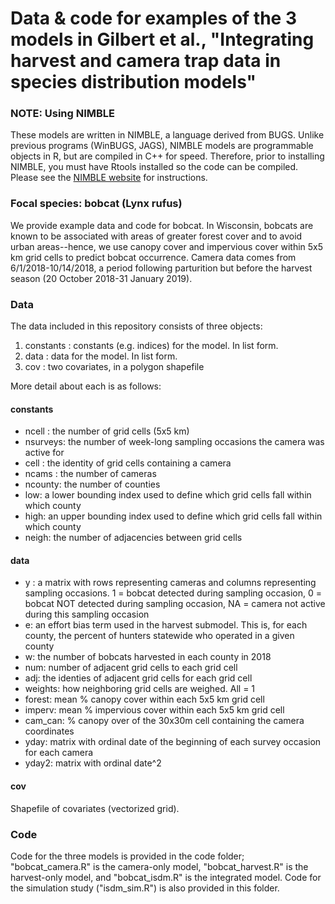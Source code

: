 # Data & code for examples of the 3 models in Gilbert et al., "Integrating harvest and camera trap data in species distribution models"

### NOTE: Using NIMBLE

These models are written in NIMBLE, a language derived from BUGS. Unlike previous programs (WinBUGS, JAGS), NIMBLE models are programmable objects in R, but are compiled in C++ for speed. Therefore, prior to installing NIMBLE, you must have Rtools installed so the code can be compiled. Please see the [NIMBLE website](https://r-nimble.org/download) for instructions.

### Focal species: bobcat (Lynx rufus)

We provide example data and code for bobcat. In Wisconsin, bobcats are known to be associated with areas of greater forest cover and to avoid urban areas--hence, we use canopy cover and impervious cover within 5x5 km grid cells to predict bobcat occurrence. Camera data comes from 6/1/2018-10/14/2018, a period following parturition but before the harvest season (20 October 2018-31 January 2019).

### Data

The data included in this repository consists of three objects:

1. constants : constants (e.g. indices) for the model. In list form.
2. data : data for the model. In list form.
3. cov : two covariates, in a polygon shapefile

More detail about each is as follows:

#### constants

* ncell : the number of grid cells (5x5 km)
* nsurveys: the number of week-long sampling occasions the camera was active for
* cell : the identity of grid cells containing a camera
* ncams : the number of cameras
* ncounty: the number of counties
* low: a lower bounding index used to define which grid cells fall within which county
* high: an upper bounding index used to define which grid cells fall within which county
* neigh: the number of adjacencies between grid cells 

#### data

* y : a matrix with rows representing cameras and columns representing sampling occasions. 1 = bobcat detected during sampling occasion, 0 = bobcat NOT detected during sampling occasion, NA = camera not active during this sampling occasion
* e: an effort bias term used in the harvest submodel. This is, for each county, the percent of hunters statewide who operated in a given county
* w: the number of bobcats harvested in each county in 2018
* num: number of adjacent grid cells to each grid cell
* adj: the identies of adjacent grid cells for each grid cell
* weights: how neighboring grid cells are weighed. All = 1
* forest: mean % canopy cover within each 5x5 km grid cell
* imperv: mean % impervious cover within each 5x5 km grid cell
* cam_can: % canopy over of the 30x30m cell containing the camera coordinates
* yday: matrix with ordinal date of the beginning of each survey occasion for each camera
* yday2: matrix with ordinal date^2

#### cov

Shapefile of covariates (vectorized grid).

### Code

Code for the three models is provided in the code folder; "bobcat_camera.R" is the camera-only model, "bobcat_harvest.R" is the harvest-only model, and "bobcat_isdm.R" is the integrated model. Code for the simulation study ("isdm_sim.R") is also provided in this folder.

